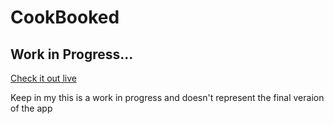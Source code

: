 # CookBooked

## Work in Progress...

[Check it out live](https://cookbooked-web-deploy.up.railway.app)

Keep in my this is a work in progress and doesn't represent the final veraion of the app
